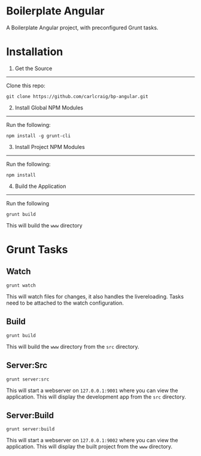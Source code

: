 Boilerplate Angular
===================

A Boilerplate Angular project, with preconfigured Grunt tasks.


Installation
============


1) Get the Source
-----------------

Clone this repo:

```shell
git clone https://github.com/carlcraig/bp-angular.git
```


2) Install Global NPM Modules
-----------------------------

Run the following:

```shell
npm install -g grunt-cli
```


3) Install Project NPM Modules
------------------------------

Run the following:

```shell
npm install
```


4) Build the Application
------------------------

Run the following

```shell
grunt build
```

This will build the `www` directory


Grunt Tasks
===========


Watch
-----

```shell
grunt watch
```

This will watch files for changes, it also handles the livereloading.
Tasks need to be attached to the watch configuration.


Build
-----

```shell
grunt build
```

This will build the `www` directory from the `src` directory.


Server:Src
----------

```shell
grunt server:src
```

This will start a webserver on `127.0.0.1:9001` where you can view the application.
This will display the development app from the `src` directory.


Server:Build
----------


```shell
grunt server:build
```

This will start a webserver on `127.0.0.1:9002` where you can view the application.
This will display the built project from the `www` directory.
